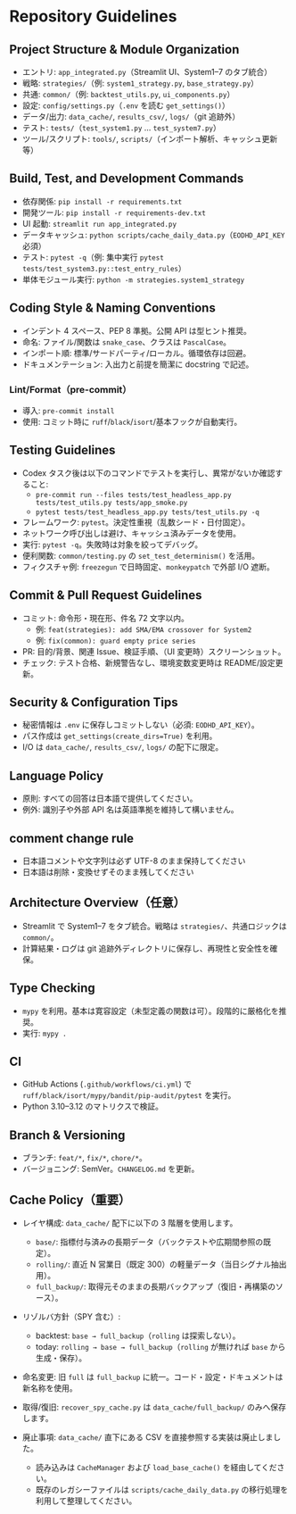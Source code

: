 # Repository Guidelines

## Project Structure & Module Organization

- エントリ: `app_integrated.py`（Streamlit UI、System1–7 のタブ統合）
- 戦略: `strategies/`（例: `system1_strategy.py`, `base_strategy.py`）
- 共通: `common/`（例: `backtest_utils.py`, `ui_components.py`）
- 設定: `config/settings.py`（`.env` を読む `get_settings()`）
- データ/出力: `data_cache/`, `results_csv/`, `logs/`（git 追跡外）
- テスト: `tests/`（`test_system1.py` … `test_system7.py`）
- ツール/スクリプト: `tools/`, `scripts/`（インポート解析、キャッシュ更新 等）

## Build, Test, and Development Commands

- 依存関係: `pip install -r requirements.txt`
- 開発ツール: `pip install -r requirements-dev.txt`
- UI 起動: `streamlit run app_integrated.py`
- データキャッシュ: `python scripts/cache_daily_data.py`（`EODHD_API_KEY` 必須）
- テスト: `pytest -q`（例: 集中実行 `pytest tests/test_system3.py::test_entry_rules`）
- 単体モジュール実行: `python -m strategies.system1_strategy`

## Coding Style & Naming Conventions

- インデント 4 スペース、PEP 8 準拠。公開 API は型ヒント推奨。
- 命名: ファイル/関数は `snake_case`、クラスは `PascalCase`。
- インポート順: 標準/サードパーティ/ローカル。循環依存は回避。
- ドキュメンテーション: 入出力と前提を簡潔に docstring で記述。

### Lint/Format（pre-commit）

- 導入: `pre-commit install`
- 使用: コミット時に `ruff`/`black`/`isort`/基本フックが自動実行。

## Testing Guidelines

- Codex タスク後は以下のコマンドでテストを実行し、異常がないか確認すること:
  - `pre-commit run --files tests/test_headless_app.py tests/test_utils.py tests/app_smoke.py`
  - `pytest tests/test_headless_app.py tests/test_utils.py -q`
- フレームワーク: `pytest`。決定性重視（乱数シード・日付固定）。
- ネットワーク呼び出しは避け、キャッシュ済みデータを使用。
- 実行: `pytest -q`。失敗時は対象を絞ってデバッグ。
- 便利関数: `common/testing.py` の `set_test_determinism()` を活用。
- フィクスチャ例: `freezegun` で日時固定、`monkeypatch` で外部 I/O 遮断。

## Commit & Pull Request Guidelines

- コミット: 命令形・現在形、件名 72 文字以内。
  - 例: `feat(strategies): add SMA/EMA crossover for System2`
  - 例: `fix(common): guard empty price series`
- PR: 目的/背景、関連 Issue、検証手順、（UI 変更時）スクリーンショット。
- チェック: テスト合格、新規警告なし、環境変数変更時は README/設定更新。

## Security & Configuration Tips

- 秘密情報は `.env` に保存しコミットしない（必須: `EODHD_API_KEY`）。
- パス作成は `get_settings(create_dirs=True)` を利用。
- I/O は `data_cache/`, `results_csv/`, `logs/` の配下に限定。

## Language Policy

- 原則: すべての回答は日本語で提供してください。
- 例外: 識別子や外部 API 名は英語準拠を維持して構いません。

## comment change rule

- 日本語コメントや文字列は必ず UTF-8 のまま保持してください
- 日本語は削除・変換せずそのまま残してください

## Architecture Overview（任意）

- Streamlit で System1–7 をタブ統合。戦略は `strategies/`、共通ロジックは `common/`。
- 計算結果・ログは git 追跡外ディレクトリに保存し、再現性と安全性を確保。

## Type Checking

- `mypy` を利用。基本は寛容設定（未型定義の関数は可）。段階的に厳格化を推奨。
- 実行: `mypy .`

## CI

- GitHub Actions (`.github/workflows/ci.yml`) で `ruff/black/isort/mypy/bandit/pip-audit/pytest` を実行。
- Python 3.10–3.12 のマトリクスで検証。

## Branch & Versioning

- ブランチ: `feat/*`, `fix/*`, `chore/*`。
- バージョニング: SemVer。`CHANGELOG.md` を更新。

## Cache Policy（重要）

- レイヤ構成: `data_cache/` 配下に以下の 3 階層を使用します。

  - `base/`: 指標付与済みの長期データ（バックテストや広期間参照の既定）。
  - `rolling/`: 直近 N 営業日（既定 300）の軽量データ（当日シグナル抽出用）。
  - `full_backup/`: 取得元そのままの長期バックアップ（復旧・再構築のソース）。

- リゾルバ方針（SPY 含む）:

  - backtest: `base → full_backup`（`rolling` は探索しない）。
  - today: `rolling → base → full_backup`（`rolling` が無ければ `base` から生成・保存）。

- 命名変更: 旧 `full` は `full_backup` に統一。コード・設定・ドキュメントは新名称を使用。

- 取得/復旧: `recover_spy_cache.py` は `data_cache/full_backup/` のみへ保存します。

- 廃止事項: `data_cache/` 直下にある CSV を直接参照する実装は廃止しました。
  - 読み込みは `CacheManager` および `load_base_cache()` を経由してください。
  - 既存のレガシーファイルは `scripts/cache_daily_data.py` の移行処理を利用して整理してください。
